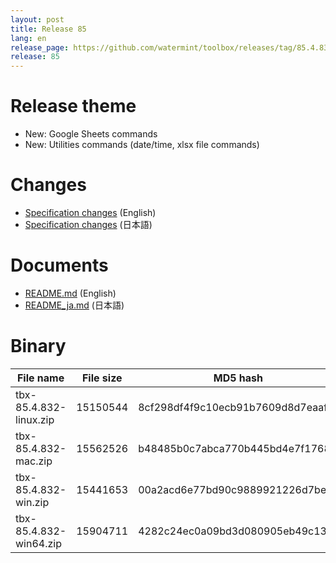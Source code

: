 ```yaml
---
layout: post
title: Release 85
lang: en
release_page: https://github.com/watermint/toolbox/releases/tag/85.4.832
release: 85
---
```


# Release theme

* New: Google Sheets commands
* New: Utilities commands (date/time, xlsx file commands)

# Changes

* [Specification changes](https://github.com/watermint/toolbox/blob/85.4.832/doc/generated/changes.md) (English)
* [Specification changes](https://github.com/watermint/toolbox/blob/85.4.832/doc/generated_ja/changes.md) (日本語)

# Documents

* [README.md](https://github.com/watermint/toolbox/blob/85.4.832/README.md) (English)
* [README_ja.md](https://github.com/watermint/toolbox/blob/85.4.832/README_ja.md) (日本語)

# Binary

| File name              | File size | MD5 hash                         | SHA256 hash                                                      |
|------------------------|-----------|----------------------------------|------------------------------------------------------------------|
| tbx-85.4.832-linux.zip | 15150544  | 8cf298df4f9c10ecb91b7609d8d7eaaf | 72aae49cfeb41d76ead5bcc65b490a589ec4892fb0fdd0565ce7bc65848221b2 |
| tbx-85.4.832-mac.zip   | 15562526  | b48485b0c7abca770b445bd4e7f17685 | c857d1fff5107eb2543a4fe072468304623ef68b27787c7130b8866d4a3c7a82 |
| tbx-85.4.832-win.zip   | 15441653  | 00a2acd6e77bd90c9889921226d7be3a | 23bde40c03579c4a3dd8225e95baa966a7becd51dba13b71586747c7b8dbdcb5 |
| tbx-85.4.832-win64.zip | 15904711  | 4282c24ec0a09bd3d080905eb49c13ff | 97c4ffcd605423697d251fde4cb5b30fcbd55ddfa75fc9ff111a37e9e6535c96 |


